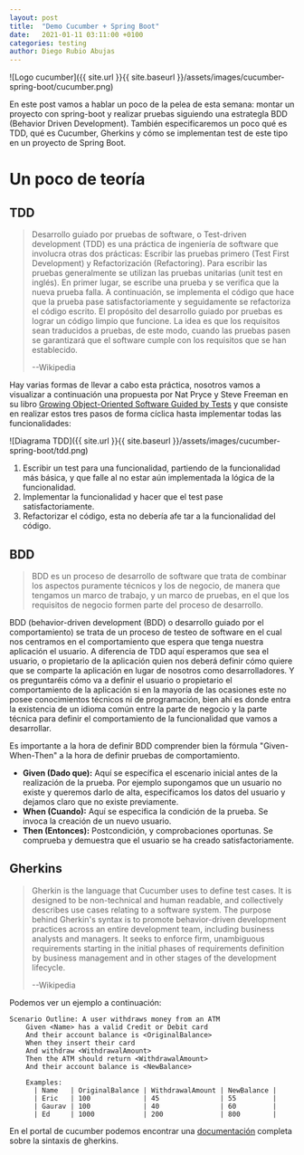```yaml
---
layout: post
title:  "Demo Cucumber + Spring Boot"
date:   2021-01-11 03:11:00 +0100
categories: testing
author: Diego Rubio Abujas
---
```


![Logo cucumber]({{ site.url }}{{ site.baseurl }}/assets/images/cucumber-spring-boot/cucumber.png)

En este post vamos a hablar un poco de la pelea de esta semana: montar un proyecto con spring-boot y realizar pruebas siguiendo una estrategIa BDD (Behavior Driven Development). También especificaremos un poco qué es TDD, qué es Cucumber, Gherkins y cómo se implementan test de este tipo en un proyecto de Spring Boot.

# Un poco de teoría
## TDD 
>Desarrollo guiado por pruebas de software, o Test-driven development (TDD) es una práctica de ingeniería de software que involucra otras dos prácticas: Escribir las pruebas primero (Test First Development) y Refactorización (Refactoring). Para escribir las pruebas generalmente se utilizan las pruebas unitarias (unit test en inglés). En primer lugar, se escribe una prueba y se verifica que la nueva prueba falla. A continuación, se implementa el código que hace que la prueba pase satisfactoriamente y seguidamente se refactoriza el código escrito. El propósito del desarrollo guiado por pruebas es lograr un código limpio que funcione. La idea es que los requisitos sean traducidos a pruebas, de este modo, cuando las pruebas pasen se garantizará que el software cumple con los requisitos que se han establecido.
>
> --Wikipedia

Hay varias formas de llevar a cabo esta práctica, nosotros vamos a visualizar a continuación una propuesta por Nat Pryce y Steve Freeman en su libro [Growing Object-Oriented Software Guided by Tests](http://www.growing-object-oriented-software.com/) y que consiste en realizar estos tres pasos de forma cíclica hasta implementar todas las funcionalidades:

![Diagrama TDD]({{ site.url }}{{ site.baseurl }}/assets/images/cucumber-spring-boot/tdd.png)

1. Escribir un test para una funcionalidad, partiendo de la funcionalidad más básica, y que falle al no estar aún implementada la lógica de la funcionalidad.
2. Implementar la funcionalidad y hacer que el test pase satisfactoriamente.
3. Refactorizar el código, esta no debería afe tar a la funcionalidad del código.
   
## BDD
>BDD es un proceso de desarrollo de software que trata de combinar los aspectos puramente técnicos y los de negocio, de manera que tengamos un marco de trabajo, y un marco de pruebas, en el que los requisitos de negocio formen parte del proceso de desarrollo.

BDD (behavior-driven development (BDD) o desarrollo guiado por el comportamiento) se trata de un proceso de testeo de software en el cual nos centramos en el comportamiento que espera que tenga nuestra aplicación el usuario. A diferencia de TDD aquí esperamos que sea el usuario, o propietario de la aplicación quien nos deberá definir cómo quiere que se comparte la aplicación en lugar de nosotros como desarrolladores. Y os preguntaréis cómo va a definir el usuario o propietario el comportamiento de la aplicación si en la mayoría de las ocasiones este no posee conocimientos técnicos ni de programación, bien ahí es donde entra la existencia de un idioma común entre la parte de negocio y la parte técnica para definir el comportamiento de la funcionalidad que vamos a desarrollar.

Es importante a la hora de definir BDD comprender bien la fórmula "Given-When-Then" a la hora de definir pruebas de comportamiento.

- **Given (Dado que):** Aquí se específica el escenario inicial antes de la realización de la prueba. Por ejemplo supongamos que un usuario no existe y queremos darlo de alta, especificamos los datos del usuario y dejamos claro que no existe previamente.
- **When (Cuando):** Aquí se especifica la condición de la prueba. Se invoca la creación de un nuevo usuario.
- **Then (Entonces):** Postcondición, y comprobaciones oportunas. Se comprueba y demuestra que el usuario se ha creado satisfactoriamente.

## Gherkins
>Gherkin is the language that Cucumber uses to define test cases. It is designed to be non-technical and human readable, and collectively describes use cases relating to a software system. The purpose behind Gherkin's syntax is to promote behavior-driven development practices across an entire development team, including business analysts and managers. It seeks to enforce firm, unambiguous requirements starting in the initial phases of requirements definition by business management and in other stages of the development lifecycle.
>
>--Wikipedia

Podemos ver un ejemplo a continuación:

```gherkin
Scenario Outline: A user withdraws money from an ATM
    Given <Name> has a valid Credit or Debit card
    And their account balance is <OriginalBalance>
    When they insert their card
    And withdraw <WithdrawalAmount>
    Then the ATM should return <WithdrawalAmount>
    And their account balance is <NewBalance>

    Examples:
      | Name   | OriginalBalance | WithdrawalAmount | NewBalance |
      | Eric   | 100             | 45               | 55         |
      | Gaurav | 100             | 40               | 60         |
      | Ed     | 1000            | 200              | 800        |
```
En el portal de cucumber podemos encontrar una [documentación](https://cucumber.io/docs/gherkin/reference/) completa sobre la sintaxis de gherkins.

